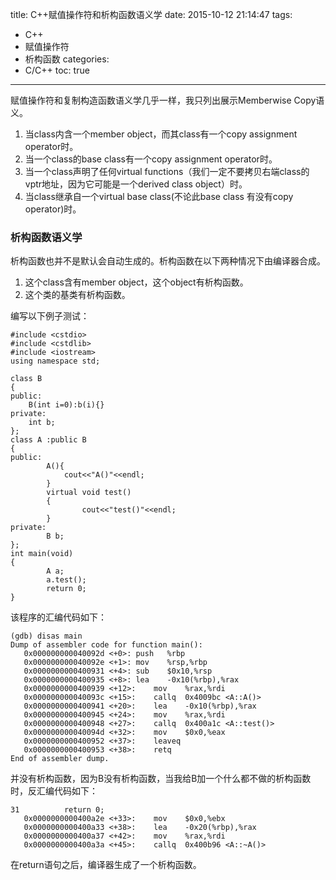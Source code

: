 title: C++赋值操作符和析构函数语义学
date: 2015-10-12 21:14:47
tags:
- C++
- 赋值操作符
- 析构函数
categories:
- C/C++
toc: true

---

赋值操作符和复制构造函数语义学几乎一样，我只列出展示Memberwise Copy语义。
1. 当class内含一个member object，而其class有一个copy assignment operator时。
2. 当一个class的base class有一个copy assignment operator时。
3. 当一个class声明了任何virtual functions（我们一定不要拷贝右端class的vptr地址，因为它可能是一个derived class object）时。
4. 当class继承自一个virtual base class(不论此base class 有没有copy operator)时。

### 析构函数语义学
析构函数也并不是默认会自动生成的。析构函数在以下两种情况下由编译器合成。
1. 这个class含有member object，这个object有析构函数。
2. 这个类的基类有析构函数。

编写以下例子测试：
```
#include <cstdio>
#include <cstdlib>
#include <iostream>
using namespace std;

class B
{
public:
	B(int i=0):b(i){}
private:
	int b;
};
class A :public B
{
public:
        A(){
        	cout<<"A()"<<endl;
        }
        virtual void test()
        {
                cout<<"test()"<<endl;
        }
private:
        B b;
};
int main(void)
{
        A a;
        a.test();
        return 0;
}
```
该程序的汇编代码如下：
```
(gdb) disas main
Dump of assembler code for function main():
   0x000000000040092d <+0>:	push   %rbp
   0x000000000040092e <+1>:	mov    %rsp,%rbp
   0x0000000000400931 <+4>:	sub    $0x10,%rsp
   0x0000000000400935 <+8>:	lea    -0x10(%rbp),%rax
   0x0000000000400939 <+12>:	mov    %rax,%rdi
   0x000000000040093c <+15>:	callq  0x4009bc <A::A()>
   0x0000000000400941 <+20>:	lea    -0x10(%rbp),%rax
   0x0000000000400945 <+24>:	mov    %rax,%rdi
   0x0000000000400948 <+27>:	callq  0x400a1c <A::test()>
   0x000000000040094d <+32>:	mov    $0x0,%eax
   0x0000000000400952 <+37>:	leaveq 
   0x0000000000400953 <+38>:	retq   
End of assembler dump.
```
并没有析构函数，因为B没有析构函数，当我给B加一个什么都不做的析构函数时，反汇编代码如下：
```
31	        return 0;
   0x0000000000400a2e <+33>:	mov    $0x0,%ebx
   0x0000000000400a33 <+38>:	lea    -0x20(%rbp),%rax
   0x0000000000400a37 <+42>:	mov    %rax,%rdi
   0x0000000000400a3a <+45>:	callq  0x400b96 <A::~A()>
```
在return语句之后，编译器生成了一个析构函数。



